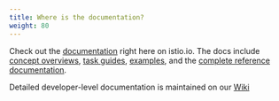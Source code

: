 ```yaml
---
title: Where is the documentation?
weight: 80
---
```


Check out the [documentation](/docs/) right here on istio.io. The docs include
[concept overviews](/docs/concepts/),
[task guides](/docs/tasks/),
[examples](/docs/examples/),
and the [complete reference documentation](/docs/reference/).

Detailed developer-level documentation is maintained on our [Wiki](https://github.com/istio/istio/wiki)
